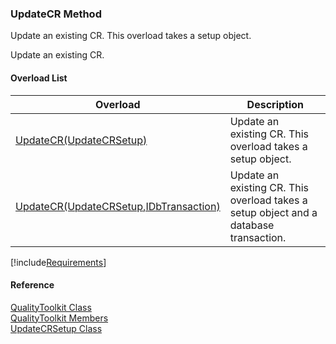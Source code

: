 ﻿### UpdateCR Method

Update an existing CR. This overload takes a setup object.

Update an existing CR.

#### Overload List

| Overload | Description |
| --- | --- |
| [UpdateCR(UpdateCRSetup)](FChoice.Toolkits.Clarify~FChoice.Toolkits.Clarify.Quality.QualityToolkit~UpdateCR(UpdateCRSetup).md) | Update an existing CR. This overload takes a setup object.   |
| [UpdateCR(UpdateCRSetup,IDbTransaction)](FChoice.Toolkits.Clarify~FChoice.Toolkits.Clarify.Quality.QualityToolkit~UpdateCR(UpdateCRSetup,IDbTransaction).md) | Update an existing CR. This overload takes a setup object and a database transaction.   |

[!include[Requirements](../partials/requirements.md)]



#### Reference

[QualityToolkit Class](FChoice.Toolkits.Clarify~FChoice.Toolkits.Clarify.Quality.QualityToolkit.md)  
[QualityToolkit Members](FChoice.Toolkits.Clarify~FChoice.Toolkits.Clarify.Quality.QualityToolkit_members.md)  
[UpdateCRSetup Class](FChoice.Toolkits.Clarify~FChoice.Toolkits.Clarify.Quality.UpdateCRSetup.md)